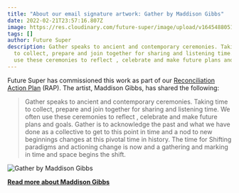 ```yaml
---
title: "About our email signature artwork: Gather by Maddison Gibbs"
date: 2022-02-21T23:57:16.807Z
image: https://res.cloudinary.com/future-super/image/upload/v1645488051/gather-cropped.png
tags: []
author: Future Super
description: Gather speaks to ancient and contemporary ceremonies. Taking time
  to collect, prepare and join together for sharing and listening time. We often
  use these ceremonies to reflect , celebrate and make future plans and goals.
---
```


Future Super has commissioned this work as part of our [Reconciliation Action Plan](https://www.futuresuper.com.au/reconciliation/) (RAP). The artist, Maddison Gibbs, has shared the following:

> Gather speaks to ancient and contemporary ceremonies. Taking time to collect, prepare and join together for sharing and listening time. We often use these ceremonies to reflect , celebrate and make future plans and goals. Gather is to acknowledge the past and what we have done as a collective to get to this point in time and a nod to new beginnings changes at this pivotal time in history. The time for Shifting paradigms and actioning change is now and a gathering and marking in time and space begins the shift.

![Gather by Maddison Gibbs](https://res.cloudinary.com/future-super/image/upload/v1645488055/gather-uncropped.png "Gather by Maddison Gibbs")

**[Read more about Maddison Gibbs](https://www.boomalli.com.au/maddison-gibbs/)**
